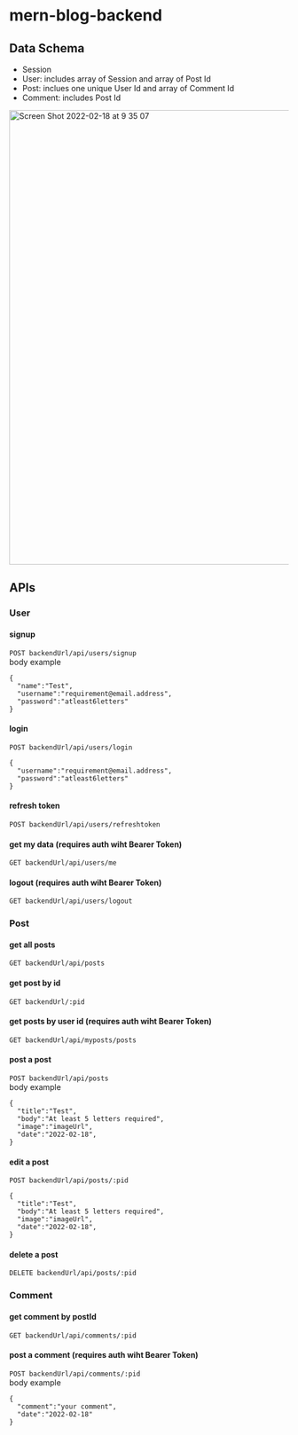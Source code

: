 # mern-blog-backend
## Data Schema
- Session
- User: includes array of Session and array of Post Id
- Post: inclues one unique User Id and array of Comment Id
- Comment: includes Post Id
<img width="820" alt="Screen Shot 2022-02-18 at 9 35 07" src="https://user-images.githubusercontent.com/67321065/154739966-9d2a58b0-8a06-4540-b32f-0a56a263ef2b.png">


## APIs
### User
#### signup
`POST backendUrl/api/users/signup` <br />
body example
```
{
  "name":"Test",
  "username":"requirement@email.address",
  "password":"atleast6letters"
}
```
#### login
`POST backendUrl/api/users/login` <br />
```
{
  "username":"requirement@email.address",
  "password":"atleast6letters"
}
```
#### refresh token
`POST backendUrl/api/users/refreshtoken`
#### get my data (requires auth wiht Bearer Token)
`GET backendUrl/api/users/me`
#### logout (requires auth wiht Bearer Token)
`GET backendUrl/api/users/logout`
### Post
#### get all posts
`GET backendUrl/api/posts`
#### get post by id
`GET backendUrl/:pid`
#### get posts by user id (requires auth wiht Bearer Token)
`GET backendUrl/api/myposts/posts`
#### post a post
`POST backendUrl/api/posts`<br />
body example
```
{
  "title":"Test",
  "body":"At least 5 letters required",
  "image":"imageUrl",
  "date":"2022-02-18",
}
```
#### edit a post
`POST backendUrl/api/posts/:pid`
```
{
  "title":"Test",
  "body":"At least 5 letters required",
  "image":"imageUrl",
  "date":"2022-02-18",
}
```
#### delete a post
`DELETE backendUrl/api/posts/:pid`
### Comment
#### get comment by postId 
`GET backendUrl/api/comments/:pid`
#### post a comment (requires auth wiht Bearer Token)
`POST backendUrl/api/comments/:pid` <br />
body example
```
{
  "comment":"your comment",
  "date":"2022-02-18"
}
```




